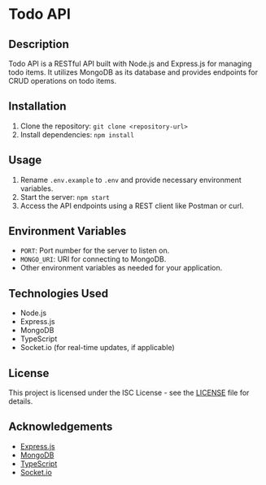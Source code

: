 # Todo API

## Description
Todo API is a RESTful API built with Node.js and Express.js for managing todo items. It utilizes MongoDB as its database and provides endpoints for CRUD operations on todo items.

## Installation
1. Clone the repository: `git clone <repository-url>`
2. Install dependencies: `npm install`

## Usage
1. Rename `.env.example` to `.env` and provide necessary environment variables.
2. Start the server: `npm start`
3. Access the API endpoints using a REST client like Postman or curl.

## Environment Variables
- `PORT`: Port number for the server to listen on.
- `MONGO_URI`: URI for connecting to MongoDB.
- Other environment variables as needed for your application.

## Technologies Used
- Node.js
- Express.js
- MongoDB
- TypeScript
- Socket.io (for real-time updates, if applicable)

## License
This project is licensed under the ISC License - see the [LICENSE](LICENSE) file for details.

## Acknowledgements
- [Express.js](https://expressjs.com/)
- [MongoDB](https://www.mongodb.com/)
- [TypeScript](https://www.typescriptlang.org/)
- [Socket.io](https://socket.io/)
